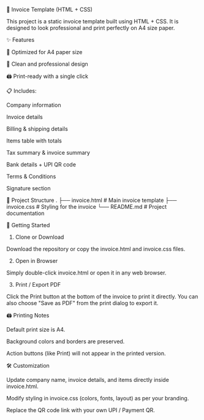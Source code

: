 📄 Invoice Template (HTML + CSS)

This project is a static invoice template built using HTML + CSS.
It is designed to look professional and print perfectly on A4 size paper.

✨ Features

📐 Optimized for A4 paper size

🎨 Clean and professional design

🖨️ Print-ready with a single click

📋 Includes:

Company information

Invoice details

Billing & shipping details

Items table with totals

Tax summary & invoice summary

Bank details + UPI QR code

Terms & Conditions

Signature section

📂 Project Structure
.
├── invoice.html   # Main invoice template
├── invoice.css    # Styling for the invoice
└── README.md      # Project documentation

🚀 Getting Started
1. Clone or Download

Download the repository or copy the invoice.html and invoice.css files.

2. Open in Browser

Simply double-click invoice.html or open it in any web browser.

3. Print / Export PDF

Click the Print button at the bottom of the invoice to print it directly.
You can also choose "Save as PDF" from the print dialog to export it.

🖨️ Printing Notes

Default print size is A4.

Background colors and borders are preserved.

Action buttons (like Print) will not appear in the printed version.

🛠️ Customization

Update company name, invoice details, and items directly inside invoice.html.

Modify styling in invoice.css (colors, fonts, layout) as per your branding.

Replace the QR code link with your own UPI / Payment QR.